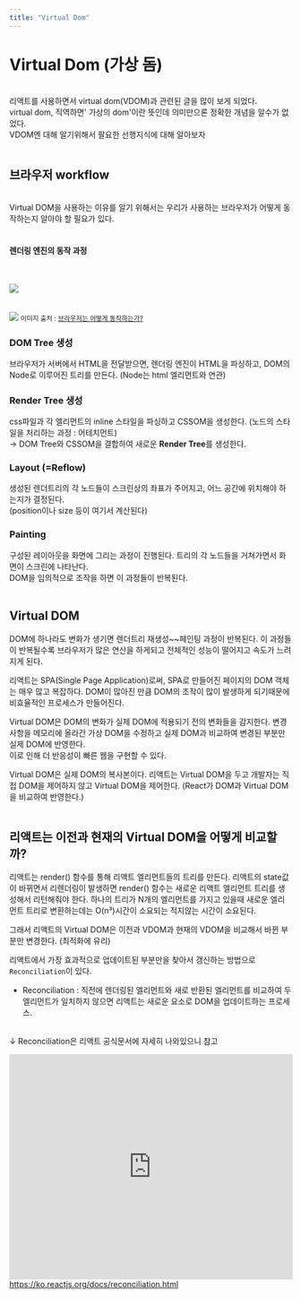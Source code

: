 ```yaml
---
title: "Virtual Dom"
---
```


<h1>Virtual Dom (가상 돔)</h1>

<br>
리액트를 사용하면서 virtual dom(VDOM)과 관련된 글을 많이 보게 되었다. <br>
virtual dom, 직역하면' 가상의 dom'이란 뜻인데 의미만으론 정확한 개념을 알수가 없었다. <br>
VDOM엔 대해 알기위해서 팔요한 선행지식에 대해 알아보자 <br><br>

## 브라우저 workflow
<br>
Virtual DOM을 사용하는 이유를 알기 위해서는 우리가 사용하는 브라우저가 어떻게 동작하는지 알아야 할 필요가 있다. <br><br>

<h4>렌더링 엔진의 동작 과정</h4><br>

<img src="https://d2.naver.com/content/images/2015/06/helloworld-59361-2.png"><br><br><br>
<img src="https://d2.naver.com/content/images/2015/06/helloworld-59361-3.png">
<small class="from">이미지 출처 : <a href="https://d2.naver.com/helloworld/59361" target="_blank">브라우저는 어떻게 동작하는가?</a></small>

### DOM Tree 생성 
브라우저가 서버에서 HTML을 전달받으면, 렌더링 엔진이 HTML을 파싱하고, DOM의 Node로 이루어진 트리를 만든다. (Node는 html 엘리먼트와 연관) <br>

### Render Tree 생성
css파일과 각 엘리먼트의 inline 스타일을 파싱하고 CSSOM을 생성한다. (노드의 스타일을 처리하는 과정 : 어테치먼트) <br>
→ DOM Tree와 CSSOM을 결합하여 새로운 **Render Tree**를 생성한다.

### Layout (=Reflow)
생성된 렌더트리의 각 노드들이 스크린상의 좌표가 주어지고, 어느 공간에 위치해야 하는지가 결정된다. <br>
(position이나 size 등이 여기서 계산된다)

### Painting
구성된 레이아웃을 화면에 그리는 과정이 진행된다. 트리의 각 노드들을 거쳐가면서 화면이 스크린에 나타난다. <br>
DOM을 임의적으로 조작을 하면 이 과정들이 반복된다.  
<br>

## Virtual DOM
DOM에 하나라도 변화가 생기면 렌더트리 재생성~~페인팅 과정이 반복된다. 이 과정들이 반복될수록 브라우저가 많은 연산을 하게되고 전체적인 성능이 떨어지고 속도가 느려지게 된다. 

리액트는 SPA(Single Page Application)로써, SPA로 만들어진 페이지의 DOM 객체는 매우 많고 복잡하다. DOM이 많아진 만큼 DOM의 조작이 많이 발생하게 되기때문에 비효율적인 프로세스가 만들어진다.

Virtual DOM은 DOM의 변화가 실제 DOM에 적용되기 전의 변화들을 감지한다. 변경사항을 메모리에 올라간 가상 DOM을 수정하고 실제 DOM과 비교하여 변경된 부분만 실제 DOM에 반영한다.  <br> 이로 인해 더 반응성이 빠른 웹을 구현할 수 있다.

Virtual DOM은 실제 DOM의 복사본이다. 리액트는 Virtual DOM을 두고 개발자는 직접 DOM을 제어하지 않고 Virtual DOM을 제어한다. (React가 DOM과 Virtual DOM을 비교하여 반영한다.)
<br> <br> 

## 리액트는 이전과 현재의 Virtual DOM을 어떻게 비교할까?

리액트는 render() 함수를 통해 리액트 엘리먼트들의 트리를 만든다. 리액트의 state값이 바뀌면서 리렌더링이 발생하면 render() 함수는 새로운 리액트 엘리먼트 트리를 생성해서 리턴해줘야 한다. 하나의 트리가 N개의 엘리먼트를 가지고 있을때 새로운 엘리먼트 트리로 변환하는데는 O(n³)시간이 소요되는 적지않는 시간이 소요된다.

그래서 리액트의 Virtual DOM은 이전과 VDOM과 현재의 VDOM을 비교해서 바뀐 부분만 변경한다. (최적화에 유리) <br>

리액트에서 가장 효과적으로 업데이트된 부분만을 찾아서 갱신하는 방법으로 `Reconciliation`이 있다. <br>

- Reconciliation : 직전에 렌더링된 엘리먼트와 새로 반환된 엘리먼트를 비교하여 두 엘리먼트가 일치하지 않으면 리액트는 새로운 요소로 DOM을 업데이트하는 프로세스.
<br><br>

↓ Reconciliation은 리액트 공식문서에 자세히 나와있으니 참고 

<iframe src="https://ko.reactjs.org/docs/reconciliation.html" style="width:100%; height:400px; border: 1px solid #ddd"></iframe>
<a href="https://ko.reactjs.org/docs/reconciliation.html" traget="_blank">https://ko.reactjs.org/docs/reconciliation.html</a>


<Comment />
